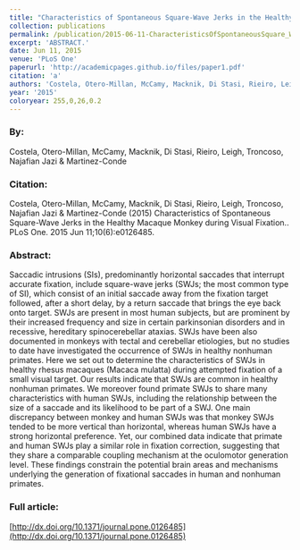 ```yaml
---
title: "Characteristics of Spontaneous Square-Wave Jerks in the Healthy Macaque Monkey during Visual Fixation."
collection: publications
permalink: /publication/2015-06-11-CharacteristicsOfSpontaneousSquare_WaveJerksInTheHealthyMacaque
excerpt: 'ABSTRACT.'
date: Jun 11, 2015
venue: 'PLoS One'
paperurl: 'http://academicpages.github.io/files/paper1.pdf'
citation: 'a'
authors: 'Costela, Otero-Millan, McCamy, Macknik, Di Stasi, Rieiro, Leigh, Troncoso, Najafian Jazi & Martinez-Conde'
year: '2015'
coloryear: 255,0,26,0.2
---
```


### By: 
Costela, Otero-Millan, McCamy, Macknik, Di Stasi, Rieiro, Leigh, Troncoso, Najafian Jazi & Martinez-Conde

### Citation: 
Costela, Otero-Millan, McCamy, Macknik, Di Stasi, Rieiro, Leigh, Troncoso, Najafian Jazi & Martinez-Conde (2015) Characteristics of Spontaneous Square-Wave Jerks in the Healthy Macaque Monkey during Visual Fixation.. PLoS One. 2015 Jun 11;10(6):e0126485. 

### Abstract: 
Saccadic intrusions (SIs), predominantly horizontal saccades that interrupt accurate fixation, include square-wave jerks (SWJs; the most common type of SI), which consist of an initial saccade away from the fixation target followed, after a short delay, by a return saccade that brings the eye back onto target. SWJs are present in most human subjects, but are prominent by their increased frequency and size in certain parkinsonian disorders and in recessive, hereditary spinocerebellar ataxias. SWJs have been also documented in monkeys with tectal and cerebellar etiologies, but no studies to date have investigated the occurrence of SWJs in healthy nonhuman primates. Here we set out to determine the characteristics of SWJs in healthy rhesus macaques (Macaca mulatta) during attempted fixation of a small visual target. Our results indicate that SWJs are common in healthy nonhuman primates. We moreover found primate SWJs to share many characteristics with human SWJs, including the relationship between the size of a saccade and its likelihood to be part of a SWJ. One main discrepancy between monkey and human SWJs was that monkey SWJs tended to be more vertical than horizontal, whereas human SWJs have a strong horizontal preference. Yet, our combined data indicate that primate and human SWJs play a similar role in fixation correction, suggesting that they share a comparable coupling mechanism at the oculomotor generation level. These findings constrain the potential brain areas and mechanisms underlying the generation of fixational saccades in human and nonhuman primates.

### Full article: 
[http://dx.doi.org/10.1371/journal.pone.0126485](http://dx.doi.org/10.1371/journal.pone.0126485)
